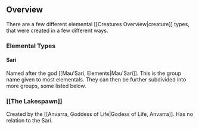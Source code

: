 ## Overview
There are a few different elemental [[Creatures Overview|creature]] types, that were created in a few different ways.
### Elemental Types
#### Sari
Named after the god [[Mau'Sari, Elements|Mau'Sari]]. This is the group name given to most elementals. They can then be further subdivided into more groups, some listed below.
### [[The Lakespawn]]
Created by the [[Anvarra, Goddess of Life|Godess of Life, Anvarra]]. Has no relation to the Sari.